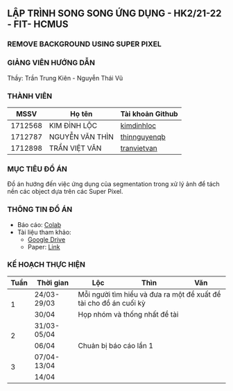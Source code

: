 ## LẬP TRÌNH SONG SONG ỨNG DỤNG - HK2/21-22 - FIT- HCMUS
### REMOVE BACKGROUND USING SUPER PIXEL
### GIẢNG VIÊN HƯỚNG DẪN
Thầy: Trần Trung Kiên - Nguyễn Thái Vũ

### THÀNH VIÊN

| MSSV | Họ tên | Tài khoản Github |
| --- | --- | --- |
| 1712568 | KIM ĐÌNH LỘC | [kimdinhloc](https://github.com/kimdinhloc) |
| 1712787 | NGUYỄN VĂN THÌN | [thinnguyenqb](https://github.com/thinnguyenqb) |
| 1712898 | TRẦN VIỆT VĂN | [tranvietvan](https://github.com/tranvietvan) |

### MỤC TIÊU ĐỒ ÁN
Đồ án hướng đến việc ứng dụng của segmentation trong xử lý ảnh để tách nền các object dựa trên các Super Pixel.
### THÔNG TIN ĐỒ ÁN
- Báo cáo: <a href="https://colab.research.google.com/github/kimdinhloc/Applied_Parallel_Programming_HK2_2021_2022/blob/main/Report.ipynb">Colab</a>
- Tài liệu tham khảo: 
  - <a href="https://drive.google.com/drive/folders/1gjfWWeSdgjei1dVaIRH1wYsrM-IdtyVQ?usp=sharing">Google Drive</a>
  - Paper: [Link](https://nghiadt05.github.io/publications/DOAN_ICCE-Asia16.pdf)
### KẾ HOẠCH THỰC HIỆN

<table>
<thead>
  <tr>
    <th>Tuần</th>
    <th>Thời gian</th>
    <th>Lộc</th>
    <th>Thìn</th>
    <th>Văn</th>
  </tr>
</thead>
<tbody>
  <tr>
    <td rowspan="2">1</td>
    <td>24/03-29/03</td>
    <td colspan="3">Mỗi người tìm hiểu và đưa ra một đề xuất đề tài cho đồ án cuối kỳ</td>
  </tr>
  <tr>
    <td>30/04</td>
    <td colspan="3">Họp nhóm và thống nhất đề tài</td>
  </tr>
  <tr>
    <td rowspan="2">2</td>
    <td> 31/03-05/04</td>
    <td colspan="3"></td>
  </tr>
  <tr>
    <td>06/04</td>
    <td colspan="3">Chuản bị báo cáo lần 1</td>
  </tr>
  
  <tr>
    <td rowspan="2">3</td>
    <td>07/04-13/04</td>
    <td colspan="3"></tr>
  </tr>
  <tr>
    <td>14/04</td>
    <td colspan="3"></td>
  </tr>
 
  
</tbody>
</table>
